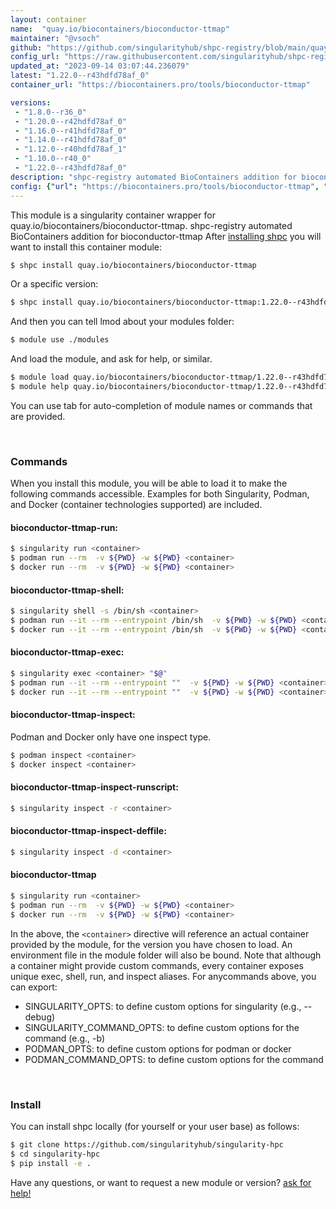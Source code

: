 ```yaml
---
layout: container
name:  "quay.io/biocontainers/bioconductor-ttmap"
maintainer: "@vsoch"
github: "https://github.com/singularityhub/shpc-registry/blob/main/quay.io/biocontainers/bioconductor-ttmap/container.yaml"
config_url: "https://raw.githubusercontent.com/singularityhub/shpc-registry/main/quay.io/biocontainers/bioconductor-ttmap/container.yaml"
updated_at: "2023-09-14 03:07:44.236079"
latest: "1.22.0--r43hdfd78af_0"
container_url: "https://biocontainers.pro/tools/bioconductor-ttmap"

versions:
 - "1.8.0--r36_0"
 - "1.20.0--r42hdfd78af_0"
 - "1.16.0--r41hdfd78af_0"
 - "1.14.0--r41hdfd78af_0"
 - "1.12.0--r40hdfd78af_1"
 - "1.10.0--r40_0"
 - "1.22.0--r43hdfd78af_0"
description: "shpc-registry automated BioContainers addition for bioconductor-ttmap"
config: {"url": "https://biocontainers.pro/tools/bioconductor-ttmap", "maintainer": "@vsoch", "description": "shpc-registry automated BioContainers addition for bioconductor-ttmap", "latest": {"1.22.0--r43hdfd78af_0": "sha256:4df2501fc705ca8532e6c6ce8fd5e0b0c43b3f1a1eca85fcb6aad2b112703e35"}, "tags": {"1.8.0--r36_0": "sha256:1677c44e98ceb5af5a3bdf0efdefa5bd9b578c395cffa0ff5bfbe3a19267cfd6", "1.20.0--r42hdfd78af_0": "sha256:bb95f33ad94252c2768abe8f2e3202355459be95fb093616bc3e2ce9da938306", "1.16.0--r41hdfd78af_0": "sha256:d69da23f6c8a24517f455c77fb7dc5d4cc141e429e921e0d3feeb545da8b3056", "1.14.0--r41hdfd78af_0": "sha256:2cbff82b2e62c0691547f5f4f5cfbcf34bf3b1fff86465b4216bf36591095856", "1.12.0--r40hdfd78af_1": "sha256:66a398ab41c4f0b179fe6bad4bec91db2d01440556ba875d9235c8b35dc2b093", "1.10.0--r40_0": "sha256:b06bb804479b24039cf61b41c777ee68e0b0c9797712541e5994eacd911d62b4", "1.22.0--r43hdfd78af_0": "sha256:4df2501fc705ca8532e6c6ce8fd5e0b0c43b3f1a1eca85fcb6aad2b112703e35"}, "docker": "quay.io/biocontainers/bioconductor-ttmap"}
---
```


This module is a singularity container wrapper for quay.io/biocontainers/bioconductor-ttmap.
shpc-registry automated BioContainers addition for bioconductor-ttmap
After [installing shpc](#install) you will want to install this container module:


```bash
$ shpc install quay.io/biocontainers/bioconductor-ttmap
```

Or a specific version:

```bash
$ shpc install quay.io/biocontainers/bioconductor-ttmap:1.22.0--r43hdfd78af_0
```

And then you can tell lmod about your modules folder:

```bash
$ module use ./modules
```

And load the module, and ask for help, or similar.

```bash
$ module load quay.io/biocontainers/bioconductor-ttmap/1.22.0--r43hdfd78af_0
$ module help quay.io/biocontainers/bioconductor-ttmap/1.22.0--r43hdfd78af_0
```

You can use tab for auto-completion of module names or commands that are provided.

<br>

### Commands

When you install this module, you will be able to load it to make the following commands accessible.
Examples for both Singularity, Podman, and Docker (container technologies supported) are included.

#### bioconductor-ttmap-run:

```bash
$ singularity run <container>
$ podman run --rm  -v ${PWD} -w ${PWD} <container>
$ docker run --rm  -v ${PWD} -w ${PWD} <container>
```

#### bioconductor-ttmap-shell:

```bash
$ singularity shell -s /bin/sh <container>
$ podman run --it --rm --entrypoint /bin/sh  -v ${PWD} -w ${PWD} <container>
$ docker run --it --rm --entrypoint /bin/sh  -v ${PWD} -w ${PWD} <container>
```

#### bioconductor-ttmap-exec:

```bash
$ singularity exec <container> "$@"
$ podman run --it --rm --entrypoint ""  -v ${PWD} -w ${PWD} <container> "$@"
$ docker run --it --rm --entrypoint ""  -v ${PWD} -w ${PWD} <container> "$@"
```

#### bioconductor-ttmap-inspect:

Podman and Docker only have one inspect type.

```bash
$ podman inspect <container>
$ docker inspect <container>
```

#### bioconductor-ttmap-inspect-runscript:

```bash
$ singularity inspect -r <container>
```

#### bioconductor-ttmap-inspect-deffile:

```bash
$ singularity inspect -d <container>
```



#### bioconductor-ttmap

```bash
$ singularity run <container>
$ podman run --rm  -v ${PWD} -w ${PWD} <container>
$ docker run --rm  -v ${PWD} -w ${PWD} <container>
```


In the above, the `<container>` directive will reference an actual container provided
by the module, for the version you have chosen to load. An environment file in the
module folder will also be bound. Note that although a container
might provide custom commands, every container exposes unique exec, shell, run, and
inspect aliases. For anycommands above, you can export:

 - SINGULARITY_OPTS: to define custom options for singularity (e.g., --debug)
 - SINGULARITY_COMMAND_OPTS: to define custom options for the command (e.g., -b)
 - PODMAN_OPTS: to define custom options for podman or docker
 - PODMAN_COMMAND_OPTS: to define custom options for the command

<br>

### Install

You can install shpc locally (for yourself or your user base) as follows:

```bash
$ git clone https://github.com/singularityhub/singularity-hpc
$ cd singularity-hpc
$ pip install -e .
```

Have any questions, or want to request a new module or version? [ask for help!](https://github.com/singularityhub/singularity-hpc/issues)